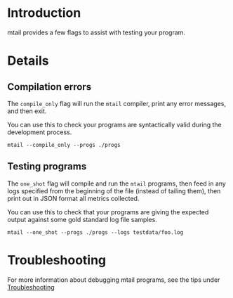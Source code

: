 # Introduction

mtail provides a few flags to assist with testing your program.

# Details

## Compilation errors

The `compile_only` flag will run the `mtail` compiler, print any error messages, and then exit.

You can use this to check your programs are syntactically valid during the development process.

```
mtail --compile_only --progs ./progs
```

## Testing programs

The `one_shot` flag will compile and run the `mtail` programs, then feed in any logs specified from the beginning of the file (instead of tailing them), then print out in JSON format all metrics collected.

You can use this to check that your programs are giving the expected output against some gold standard log file samples.

```
mtail --one_shot --progs ./progs --logs testdata/foo.log
```

# Troubleshooting

For more information about debugging mtail programs, see the tips under [Troubleshooting](Troubleshooting)
